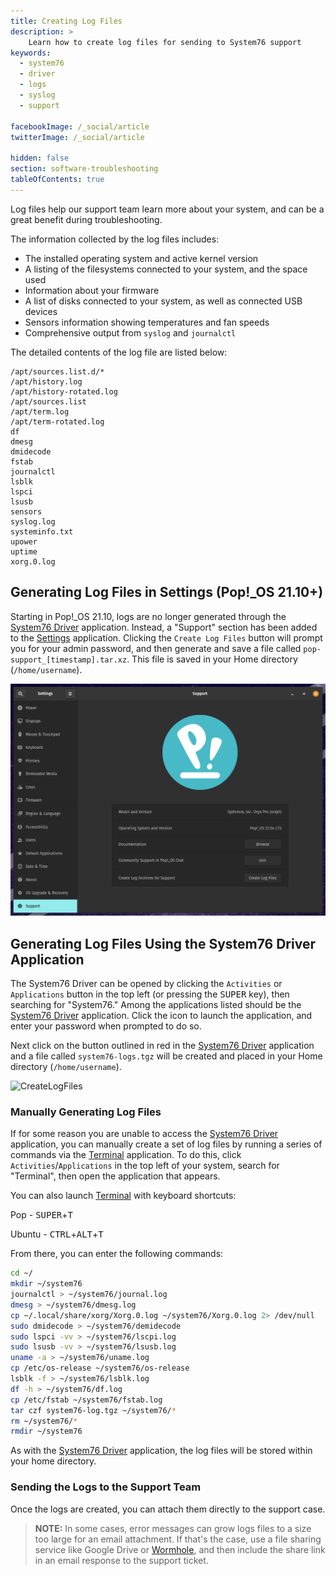 ```yaml
---
title: Creating Log Files
description: >
    Learn how to create log files for sending to System76 support
keywords:
  - system76
  - driver
  - logs
  - syslog
  - support

facebookImage: /_social/article
twitterImage: /_social/article

hidden: false
section: software-troubleshooting
tableOfContents: true
---
```


Log files help our support team learn more about your system, and can be a great benefit during troubleshooting.

The information collected by the log files includes:

* The installed operating system and active kernel version
* A listing of the filesystems connected to your system, and the space used
* Information about your firmware
* A list of disks connected to your system, as well as connected USB devices
* Sensors information showing temperatures and fan speeds
* Comprehensive output from `syslog` and `journalctl`

The detailed contents of the log file are listed below:

```
/apt/sources.list.d/*
/apt/history.log
/apt/history-rotated.log
/apt/sources.list
/apt/term.log
/apt/term-rotated.log
df
dmesg
dmidecode
fstab
journalctl
lsblk
lspci
lsusb
sensors
syslog.log
systeminfo.txt
upower
uptime
xorg.0.log
```

## Generating Log Files in Settings (Pop!_OS 21.10+)

Starting in Pop!\_OS 21.10, logs are no longer generated through the <u>System76 Driver</u> application. Instead, a "Support" section has been added to the <u>Settings</u> application. Clicking the `Create Log Files` button will prompt you for your admin password, and then generate and save a file called `pop-support_[timestamp].tar.xz`. This file is saved in your Home directory (`/home/username`).

![Settings-Logs](/images/system76-driver/logs-in-settings.png)

## Generating Log Files Using the System76 Driver Application

The System76 Driver can be opened by clicking the `Activities` or `Applications` button in the top left (or pressing the <kbd>SUPER</kbd> key), then searching for "System76." Among the applications listed should be the <u>System76 Driver</u> application. Click the icon to launch the application, and enter your password when prompted to do so.

Next click on the button outlined in red in the <u>System76 Driver</u> application and a file called `system76-logs.tgz` will be created and placed in your Home directory (`/home/username`).

![CreateLogFiles](/images/system76-driver/CreateLogFiles.png)

### Manually Generating Log Files

If for some reason you are unable to access the <u>System76 Driver</u> application, you can manually create a set of log files by running a series of commands via the <u>Terminal</u> application. To do this, click `Activities`/`Applications` in the top left of your system, search for "Terminal", then open the application that appears.

You can also launch <u>Terminal</u> with keyboard shortcuts:

Pop - <kbd>SUPER</kbd>+<kbd>T</kbd>

Ubuntu - <kbd>CTRL</kbd>+<kbd>ALT</kbd>+<kbd>T</kbd>

From there, you can enter the following commands:

```bash
cd ~/
mkdir ~/system76
journalctl > ~/system76/journal.log
dmesg > ~/system76/dmesg.log
cp ~/.local/share/xorg/Xorg.0.log ~/system76/Xorg.0.log 2> /dev/null
sudo dmidecode > ~/system76/demidecode
sudo lspci -vv > ~/system76/lscpi.log
sudo lsusb -vv > ~/system76/lsusb.log
uname -a > ~/system76/uname.log
cp /etc/os-release ~/system76/os-release
lsblk -f > ~/system76/lsblk.log
df -h > ~/system76/df.log
cp /etc/fstab ~/system76/fstab.log
tar czf system76-log.tgz ~/system76/*
rm ~/system76/*
rmdir ~/system76
```

As with the <u>System76 Driver</u> application, the log files will be stored within your home directory.

### Sending the Logs to the Support Team

Once the logs are created, you can attach them directly to the support case.

> **NOTE:** In some cases, error messages can grow logs files to a size too large for an email attachment. If that's the case, use a file sharing service like Google Drive or [Wormhole](https://wormhole.app/), and then include the share link in an email response to the support ticket.
